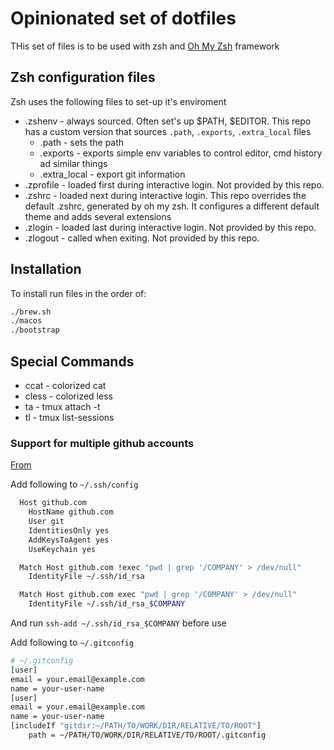 # Opinionated set of dotfiles

THis set of files is to be used with zsh and [Oh My Zsh](https://ohmyz.sh/) framework

## Zsh configuration files

Zsh uses the following files to set-up it's enviroment
* .zshenv - always sourced. Often set's up $PATH, $EDITOR. This repo has a custom version that sources `.path`, `.exports`, `.extra_local` files
  * .path - sets the path
  * .exports - exports simple env variables to control editor, cmd history ad similar things
  * .extra_local - export git information
* .zprofile - loaded first during interactive login. Not provided by this repo.
* .zshrc - loaded next during interactive login. This repo overrides the default .zshrc, generated by oh my zsh. It configures a different default theme and adds several extensions
* .zlogin - loaded last during interactive login. Not provided by this repo.
* .zlogout - called when exiting. Not provided by this repo.

## Installation

To install run files in the order of:

```zsh
./brew.sh
./macos
./bootstrap
```

## Special Commands

* ccat - colorized cat
* cless - colorized less
* ta - tmux attach -t
* tl - tmux list-sessions


### Support for multiple github accounts

[From](https://dev.to/sammm/setting-up-multiple-github-accounts-on-the-same-computer-without-having-to-change-the-repo-url-1007)

Add following to `~/.ssh/config`

```sh
  Host github.com
    HostName github.com
    User git
    IdentitiesOnly yes
    AddKeysToAgent yes
    UseKeychain yes

  Match Host github.com !exec "pwd | grep '/COMPANY' > /dev/null"
    IdentityFile ~/.ssh/id_rsa

  Match Host github.com exec "pwd | grep '/COMPANY' > /dev/null"
    IdentityFile ~/.ssh/id_rsa_$COMPANY
```

And run `ssh-add ~/.ssh/id_rsa_$COMPANY` before use

Add following to `~/.gitconfig`

```sh
# ~/.gitconfig
[user]
email = your.email@example.com
name = your-user-name
[user]
email = your.email@example.com
name = your-user-name
[includeIf "gitdir:~/PATH/TO/WORK/DIR/RELATIVE/TO/ROOT"]
    path = ~/PATH/TO/WORK/DIR/RELATIVE/TO/ROOT/.gitconfig
```